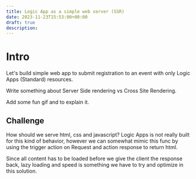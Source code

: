 ```yaml
---
title: Logic App as a simple web server (SSR)
date: 2023-11-23T15:53:00+00:00
draft: true
description: 
---
```



# Intro
Let's build simple web app to submit registration to an event with only Logic Apps (Standard) resources.

Write something about Server Side rendering vs Cross Site Rendering.

Add some fun gif and to explain it.

## Challenge

How should we serve html, css and javascript? 
Logic Apps is not really built for this kind of behavior, however we can somewhat mimic this func by using the trigger action on Request and action response to return html. 

Since all content has to be loaded before we give the client the response back, lazy loading and speed is something we have to try and optimize in this solution.